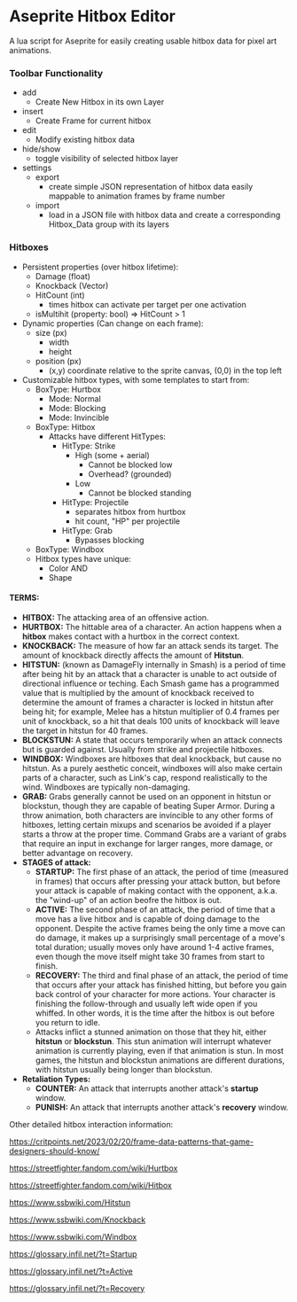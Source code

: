 # Aseprite Hitbox Editor
A lua script for Aseprite for easily creating usable hitbox data for pixel art animations. 

### Toolbar Functionality

- add
  - Create New Hitbox in its own Layer
- insert
  - Create Frame for current hitbox
- edit
  - Modify existing hitbox data
- hide/show
  - toggle visibility of selected hitbox layer
- settings
  - export
    - create simple JSON representation of hitbox data easily mappable to animation frames by frame number
  - import
    - load in a JSON file with hitbox data and create a corresponding Hitbox_Data group with its layers

### Hitboxes
- Persistent properties (over hitbox lifetime):
  - Damage (float)
  - Knockback (Vector)
  - HitCount (int)
    - times hitbox can activate per target per one activation
  - isMultihit (property: bool) => HitCount > 1
- Dynamic properties (Can change on each frame):
  - size (px)
    - width
    - height
  - position (px)
    - (x,y) coordinate relative to the sprite canvas, (0,0) in the top left
- Customizable hitbox types, with some templates to start from:
  - BoxType: Hurtbox
    - Mode: Normal
    - Mode: Blocking
    - Mode: Invincible
  - BoxType: Hitbox
    - Attacks have different HitTypes:
      - HitType: Strike
        - High (some + aerial)
          - Cannot be blocked low
          - Overhead? (grounded)
        - Low
          - Cannot be blocked standing
      - HitType: Projectile
        - separates hitbox from hurtbox
        - hit count, "HP" per projectile
      - HitType: Grab
        - Bypasses blocking
  - BoxType: Windbox
  - Hitbox types have unique:
    - Color
    AND
    - Shape

#### TERMS:
- **HITBOX:** The attacking area of an offensive action. 
- **HURTBOX:** The hittable area of a character. An action happens when a **hitbox** makes contact with a hurtbox in the correct context.
- **KNOCKBACK:** The measure of how far an attack sends its target. The amount of knockback directly affects the amount of **Hitstun**.
- **HITSTUN:** (known as DamageFly internally in Smash) is a period of time after being hit by an attack that a character is unable to act outside of directional influence or teching. Each Smash game has a programmed value that is multiplied by the amount of knockback received to determine the amount of frames a character is locked in hitstun after being hit; for example, Melee has a hitstun multiplier of 0.4 frames per unit of knockback, so a hit that deals 100 units of knockback will leave the target in hitstun for 40 frames.
- **BLOCKSTUN:** A state that occurs temporarily when an attack connects but is guarded against. Usually from strike and projectile hitboxes.
- **WINDBOX:** Windboxes are hitboxes that deal knockback, but cause no hitstun. As a purely aesthetic conceit, windboxes will also make certain parts of a character, such as Link's cap, respond realistically to the wind. Windboxes are typically non-damaging.
- **GRAB:** Grabs generally cannot be used on an opponent in hitstun or blockstun, though they are capable of beating Super Armor. During a throw animation, both characters are invincible to any other forms of hitboxes, letting certain mixups and scenarios be avoided if a player starts a throw at the proper time. Command Grabs are a variant of grabs that require an input in exchange for larger ranges, more damage, or better advantage on recovery.
- **STAGES of attack:**
  - **STARTUP:** The first phase of an attack, the period of time (measured in frames) that occurs after pressing your attack button, but before your attack is capable of making contact with the opponent, a.k.a. the "wind-up" of an action beofre the hitbox is out.
  - **ACTIVE:** The second phase of an attack, the period of time that a move has a live hitbox and is capable of doing damage to the opponent. Despite the active frames being the only time a move can do damage, it makes up a surprisingly small percentage of a move's total duration; usually moves only have around 1-4 active frames, even though the move itself might take 30 frames from start to finish. 
  - **RECOVERY:** The third and final phase of an attack, the period of time that occurs after your attack has finished hitting, but before you gain back control of your character for more actions. Your character is finishing the follow-through and usually left wide open if you whiffed. In other words, it is the time after the hitbox is out before you return to idle.
  - Attacks inflict a stunned animation on those that they hit, either **hitstun** or **blockstun**. This stun animation will interrupt whatever animation is currently playing, even if that animation is stun. In most games, the hitstun and blockstun animations are different durations, with hitstun usually being longer than blockstun.
- **Retaliation Types:**
  - **COUNTER:** An attack that interrupts another attack's **startup** window.
  - **PUNISH:** An attack that interrupts another attack's **recovery** window.


Other detailed hitbox interaction information:

https://critpoints.net/2023/02/20/frame-data-patterns-that-game-designers-should-know/

https://streetfighter.fandom.com/wiki/Hurtbox

https://streetfighter.fandom.com/wiki/Hitbox

https://www.ssbwiki.com/Hitstun

https://www.ssbwiki.com/Knockback

https://www.ssbwiki.com/Windbox

https://glossary.infil.net/?t=Startup

https://glossary.infil.net/?t=Active

https://glossary.infil.net/?t=Recovery





